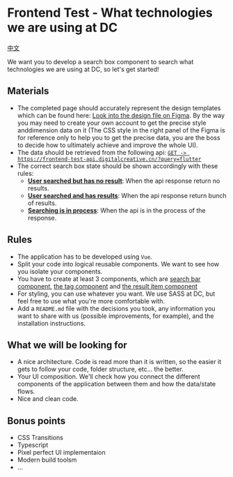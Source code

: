 # Frontend Test - What technologies we are using at DC

[中文](./README-ZH.md)

We want you to develop a search box component to search what technologies we are using at DC, so let's get started!

## Materials

- The completed page should accurately represent the design templates which can be found here: [Look into the design file on Figma](https://www.figma.com/file/mcHQ3hMUG0fmgWVh6QPUlv/Frontend-test-What-technologies-we-are-using-at-DC?node-id=71%3A377). By the way you may need to create your own account to get the precise style anddimension data on it (The CSS style in the right panel of the Figma is for reference only to help you to get the precise data, you are the boss to decide how to ultimately achieve and improve the whole UI).
- The data should be retrieved from the following api: [`GET -> https://frontend-test-api.digitalcreative.cn/?query=flutter`](https://frontend-test-api.digitalcreative.cn/?query=flutter)
- The correct search box state should be shown accordingly with these rules:
  - [**User searched but has no result**](./assets/examples/no-result.png): When the api response return no results.
  - [**User searched and has results**](./assets/examples/has-results.png): When the api response return bunch of results.
  - [**Searching is in process**](./assets/examples/searching.png): When the api is in the process of the response.
    

## Rules

- The application has to be developed using `Vue`.
- Split your code into logical reusable components. We want to see how you isolate your components.
- You have to create at least 3 components, which are [search bar component](./assets/examples/component-search-bar.png), [the tag component](./assets/examples/component-search-bar.png) and [the result item component](./assets/examples/component-result-item.png)
- For styling, you can use whatever you want. We use SASS at DC, but feel free to use what you're more comfortable with.
- Add a `README.md` file with the decisions you took, any information you want to share with us (possible improvements, for example), and the installation instructions.

## What we will be looking for

- A nice architecture. Code is read more than it is written, so the easier it gets to follow your code, folder structure, etc... the better.
- Your UI composition. We'll check how you connect the different components of the application between them and how the data/state flows.
- Nice and clean code.

## Bonus points

- CSS Transitions
- Typescript
- Pixel perfect UI implementaion
- Modern build toolsm
- ...
